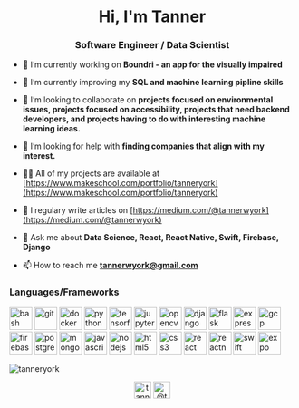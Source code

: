 <h1 align="center">Hi, I'm Tanner</h1>
<h3 align="center">Software Engineer / Data Scientist</h3>

- 🔭 I’m currently working on **Boundri - an app for the visually impaired**

- 🌱 I’m currently improving my **SQL and machine learning pipline skills**

- 👯 I’m looking to collaborate on **projects focused on environmental issues, projects focused on accessibility, projects that need backend developers, and projects having to do with interesting machine learning ideas.**

- 🤝 I’m looking for help with **finding companies that align with my interest.**

- 👨‍💻 All of my projects are available at [https://www.makeschool.com/portfolio/tanneryork](https://www.makeschool.com/portfolio/tanneryork)

- 📝 I regulary write articles on [https://medium.com/@tannerwyork](https://medium.com/@tannerwyork)

- 💬 Ask me about **Data Science, React, React Native, Swift, Firebase, Django**

- 📫 How to reach me **tannerwyork@gmail.com**

### Languages/Frameworks
<p align="left"> 
  <img src="https://www.vectorlogo.zone/logos/gnu_bash/gnu_bash-icon.svg" alt="bash" width="40" height="40"/> 
  <img src="https://www.vectorlogo.zone/logos/git-scm/git-scm-icon.svg" alt="git" width="40" height="40"/> 
  <img src="https://devicons.github.io/devicon/devicon.git/icons/docker/docker-original-wordmark.svg" alt="docker" width="40" height="40"/> 
  <img src="https://devicons.github.io/devicon/devicon.git/icons/python/python-original.svg" alt="python" width="40" height="40"/> 
  <img src="https://www.vectorlogo.zone/logos/tensorflow/tensorflow-icon.svg" alt="tensorflow" width="40" height="40"/> 
  <img src="https://www.vectorlogo.zone/logos/jupyter/jupyter-icon.svg" alt="jupyter" width="40" height="40"/> 
  <img src="https://www.vectorlogo.zone/logos/opencv/opencv-icon.svg" alt="opencv" width="40" height="40"/> 
  <img src="https://devicons.github.io/devicon/devicon.git/icons/django/django-original.svg" alt="django" width="40" height="40"/> 
  <img src="https://www.vectorlogo.zone/logos/pocoo_flask/pocoo_flask-icon.svg" alt="flask" width="40" height="40"/> 
  <img src="https://devicons.github.io/devicon/devicon.git/icons/express/express-original-wordmark.svg" alt="express" width="40" height="40"/> 
  <img src="https://www.vectorlogo.zone/logos/google_cloud/google_cloud-icon.svg" alt="gcp" width="40" height="40"/> 
  <img src="https://www.vectorlogo.zone/logos/firebase/firebase-icon.svg" alt="firebase" width="40" height="40"/> 
  <img src="https://devicons.github.io/devicon/devicon.git/icons/postgresql/postgresql-original-wordmark.svg" alt="postgresql" width="40" height="40"/> 
  <img src="https://devicons.github.io/devicon/devicon.git/icons/mongodb/mongodb-original-wordmark.svg" alt="mongodb" width="40" height="40"/>
  <img src="https://devicons.github.io/devicon/devicon.git/icons/javascript/javascript-original.svg" alt="javascript" width="40" height="40"/>
  <img src="https://devicons.github.io/devicon/devicon.git/icons/nodejs/nodejs-original-wordmark.svg" alt="nodejs" width="40" height="40"/> 
  <img src="https://devicons.github.io/devicon/devicon.git/icons/html5/html5-original-wordmark.svg" alt="html5" width="40" height="40"/>
  <img src="https://devicons.github.io/devicon/devicon.git/icons/css3/css3-original-wordmark.svg" alt="css3" width="40" height="40"/>
  <img src="https://devicons.github.io/devicon/devicon.git/icons/react/react-original-wordmark.svg" alt="react" width="40" height="40"/> 
  <img src="https://reactnative.dev/img/header_logo.svg" alt="reactnative" width="40" height="40"/> 
  <img src="https://devicons.github.io/devicon/devicon.git/icons/swift/swift-original-wordmark.svg" alt="swift" width="40" height="40"/> 
  <img src="https://www.vectorlogo.zone/logos/expoio/expoio-icon.svg" alt="expo" width="40" height="40"/> 
</p>
<p>
  <img align="center" src="https://github-readme-stats.vercel.app/api/top-langs/?username=tanneryork&layout=compact&hide=html" alt="tanneryork" />
</p>

<p align="center">
<a href="https://linkedin.com/in/tanneryork" target="blank"><img align="center" src="https://cdn.jsdelivr.net/npm/simple-icons@3.0.1/icons/linkedin.svg" alt="tanneryork" height="30" width="30" /></a>
<a href="https://medium.com/@tannerwyork" target="blank"><img align="center" src="https://cdn.jsdelivr.net/npm/simple-icons@3.0.1/icons/medium.svg" alt="@tannerwyork" height="30" width="30" /></a>
</p>
